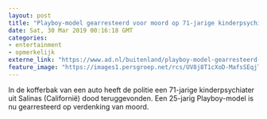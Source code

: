 ```yaml
---
layout: post
title: "Playboy-model gearresteerd voor moord op 71-jarige kinderpsychiater"
date: Sat, 30 Mar 2019 00:16:18 GMT
categories: 
- entertainment 
- opmerkelijk 
externe_link: "https://www.ad.nl/buitenland/playboy-model-gearresteerd-voor-moord-op-71-jarige-kinderpsychiater~a7e5181b/"
feature_image: "https://images1.persgroep.net/rcs/UV8j8T1cXoD-MafsSEqjTokkpss/diocontent/144447721/_fitwidth/400/?appId=21791a8992982cd8da851550a453bd7f&quality=0.7"
---
```


In de kofferbak van een auto heeft de politie een 71-jarige kinderpsychiater uit Salinas (Californië) dood teruggevonden. Een 25-jarig Playboy-model is nu gearresteerd op verdenking van moord.
